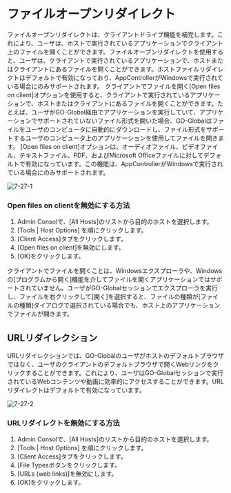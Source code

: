 # ファイルオープンリダイレクト

ファイルオープンリダイレクトは、クライアントドライブ機能を補完します。これにより、ユーザは、ホストで実行されているアプリケーションでクライアント上のファイルを開くことができます。ファイルオープンリダイレクトを使用すると、ユーザは、クライアントで実行されているアプリケーションで、ホストまたはクライアントにあるファイルを開くことができます。ホストファイルリダイレクトはデフォルトで有効になっており、AppControllerがWindowsで実行されている場合にのみサポートされます。
クライアントでファイルを開く[Open files on client]オプションを使用すると、クライアントで実行されているアプリケーションで、ホストまたはクライアントにあるファイルを開くことができます。たとえば、ユーザがGO-Global経由でアプリケーションを実行していて、アプリケーションでサポートされていないファイル形式を開いた場合、GO-Globalはファイルをユーザのコンピュータに自動的にダウンロードし、ファイル形式をサポートするユーザのコンピュータ上のアプリケーションを使用してファイルを開きます。
[Open files on client]オプションは、オーディオファイル、ビデオファイル、テキストファイル、PDF、およびMicrosoft Officeファイルに対してデフォルトで有効になっています。この機能は、AppControllerがWindowsで実行されている場合にのみサポートされます。

![7-27-1](/img/7-27-1.png)

### Open files on clientを無効にする方法

1. Admin Consolで、[All Hosts]のリストから目的のホストを選択します。
2. [Tools | Host Options] を順にクリックします。
3. [Client Access]タブをクリックします。
4. [Open files on client]を無効にします。
5. [OK]をクリックします。

クライアントでファイルを開くことは、Windowsエクスプローラや、Windowsの[プログラムから開く]機能を介してファイルを開くアプリケーションではサポートされていません。ユーザがGO-Globalセッションでエクスプローラを実行し、ファイルを右クリックして[開く]を選択すると、ファイルの種類が[ファイルの種類]ダイアログで選択されている場合でも、ホスト上のアプリケーションでファイルが開きます。

## URLリダイレクション 

URLリダイレクションでは、GO-Globalのユーザがホストのデフォルトブラウザではなく、ユーザのクライアントのデフォルトブラウザで開くWebリンクをクリックすることができます。これにより、ユーザはGO-Globalセッションで実行されているWebコンテンツや動画に効率的にアクセスすることができます。URLリダイレクトはデフォルトで有効になっています。

![7-27-2](/img/7-27-2.png)

### URLリダイレクトを無効にする方法

1. Admin Consolで、[All Hosts]のリストから目的のホストを選択します。
2. [Tools | Host Options] を順にクリックします。
3. [Client Access]タブをクリックします。
4. [File Typesボタンをクリックします。
5. [URLs (web links)]を無効にします。
6. [OK]をクリックします。